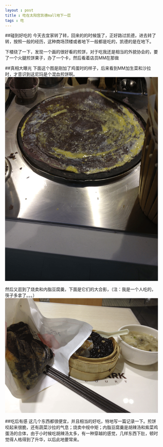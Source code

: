 ```yaml
---
layout : post
title : 吃在太阳宫凯德mall地下一层
tags : 吃
---
```


##碰到好吃的
今天去宜家转了转，回来的的时候饿了，正好路过凯德，进去转了转，按照一般的经历，这种商场顶楼或者地下一般都是吃的，凯德的是在地下。

下楼绕了一下，发现一个画的很好看的煎饼，对于吃我还是相当的外貌协会的，要了一个火腿煎饼果子，办了一个卡，然后看着店员MM在那做

##真相大曝光
下面这个图是刚加了鸡蛋时的样子，后来看到MM加生菜和沙拉时，才意识到这尼玛是个混血煎饼啊。
![IMG_0040.png](/images/1349182821053_IMG_0040.png)

然后又逛到了烧卖和内脂豆腐羹，下面是它们的大合影，（注：我是一个人吃的，筷子多拿了。。。）
![IMG_0041.png](/images/1349182804897_IMG_0041.png)

##吃后有感
这几个东西都很便宜，并且相当的好吃，特地写一篇记录一下。煎饼咬起来很脆，还有蔬菜沙拉的气息；烧卖中规中矩；内脂豆腐羹是胡辣汤和紫菜鸡蛋汤的合体，由于小时候吃胡辣汤太多，有一种穿越的感觉，几样东西下肚，顿时觉得人格得到了升华，以后此地要常来。

